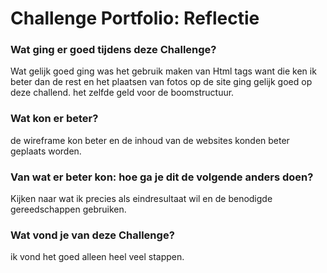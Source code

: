 # Challenge Portfolio: Reflectie

### Wat ging er goed tijdens deze Challenge?
Wat gelijk goed ging was het gebruik maken van Html tags want die ken ik beter dan de rest
en het plaatsen van fotos op de site ging gelijk goed op deze challend. het zelfde geld voor de
boomstructuur.
### Wat kon er beter?
de wireframe kon beter en de inhoud van de websites konden beter geplaats worden.

### Van wat er beter kon: hoe ga je dit de volgende anders doen?
Kijken naar wat ik precies als eindresultaat wil en de benodigde gereedschappen gebruiken.

### Wat vond je van deze Challenge? 
ik vond het goed alleen heel veel stappen.